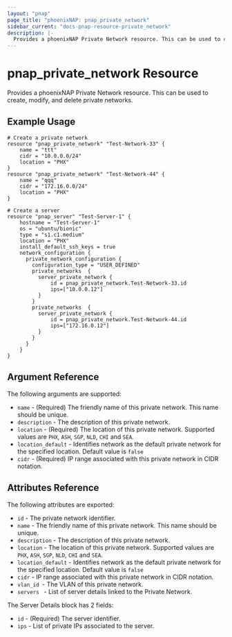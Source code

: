 ```yaml
---
layout: "pnap"
page_title: "phoenixNAP: pnap_private_network"
sidebar_current: "docs-pnap-resource-private_network"
description: |-
  Provides a phoenixNAP Private Network resource. This can be used to create, modify, and delete private networks.
---
```


# pnap_private_network Resource

Provides a phoenixNAP Private Network resource. This can be used to create,
modify, and delete private networks.



## Example Usage

```hcl
# Create a private network
resource "pnap_private_network" "Test-Network-33" {
    name = "ttt"
    cidr = "10.0.0.0/24" 
    location = "PHX"
}
resource "pnap_private_network" "Test-Network-44" {
    name = "qqq"
    cidr = "172.16.0.0/24" 
    location = "PHX"
}

# Create a server
resource "pnap_server" "Test-Server-1" {
    hostname = "Test-Server-1"
    os = "ubuntu/bionic"
    type = "s1.c1.medium"
    location = "PHX"
    install_default_ssh_keys = true
    network_configuration {
      private_network_configuration {
        configuration_type = "USER_DEFINED"
        private_networks  {
          server_private_network {
              id = pnap_private_network.Test-Network-33.id
              ips=["10.0.0.12"]
          }
        }
        private_networks  {
          server_private_network {
              id = pnap_private_network.Test-Network-44.id
              ips=["172.16.0.12"]
          }
        }
      }
    }
}
```

## Argument Reference

The following arguments are supported:

* `name` - (Required) The friendly name of this private network. This name should be unique.
* `description` - The description of this private network.
* `location` - (Required) The location of this private network. Supported values are `PHX`, `ASH`, `SGP`, `NLD`, `CHI` and `SEA`.
* `location_default` - Identifies network as the default private network for the specified location. Default value is `false`
* `cidr` - (Required) IP range associated with this private network in CIDR notation.

## Attributes Reference

The following attributes are exported:

* `id` - The private network identifier.
* `name` - The friendly name of this private network. This name should be unique.
* `description` - The description of this private network.
* `location` - The location of this private network. Supported values are `PHX`, `ASH`, `SGP`, `NLD`, `CHI` and `SEA`.
* `location_default` - Identifies network as the default private network for the specified location. Default value is `false`
* `cidr` - IP range associated with this private network in CIDR notation.
* `vlan_id `- The VLAN of this private network.
* `servers ` - List of server details linked to the Private Network.

The Server Details block has 2 fields:

* `id` - (Required) The server identifier.
* `ips` - List of private IPs associated to the server.